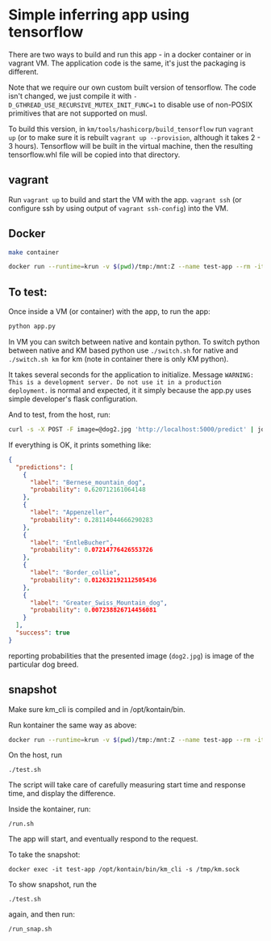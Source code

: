 # Simple inferring app using tensorflow

There are two ways to build and run this app - in a docker container or in vagrant VM.
The application code is the same, it's just the packaging is different.

Note that we require our own custom built version of tensorflow.
The code isn't changed, we just compile it with `-D_GTHREAD_USE_RECURSIVE_MUTEX_INIT_FUNC=1`
to disable use of non-POSIX primitives that are not supported on musl.

To build this version, in `km/tools/hashicorp/build_tensorflow` run `vagrant up`
(or to make sure it is rebuilt `vagrant up --provision`, although it takes 2 - 3 hours).
Tensorflow will be built in the virtual machine,
then the resulting tensorflow<something>.whl file will be copied into that directory.

## vagrant

Run `vagrant up` to build and start the VM with the app.
`vagrant ssh` (or configure ssh by using output of `vagrant ssh-config`) into the VM.

## Docker

```bash
make container
```

```bash
docker run --runtime=krun -v $(pwd)/tmp:/mnt:Z --name test-app --rm -it -p 5000:5000 test-app /bin/sh
```

## To test:

Once inside a VM (or container) with the app, to run the app:

```bash
python app.py
```

In VM you can switch between native and kontain python.
To switch python between native and KM based python use `./switch.sh` for native and `./switch.sh km` for km
(note in container there is only KM python).

It takes several seconds for the application to initialize.
Message `WARNING: This is a development server. Do not use it in a production deployment.` is normal and expected,
it it simply because the app.py uses simple developer's flask configuration.

And to test, from the host, run:

```bash
curl -s -X POST -F image=@dog2.jpg 'http://localhost:5000/predict' | jq .
```

If everything is OK, it prints something like:

```json
{
  "predictions": [
    {
      "label": "Bernese_mountain_dog",
      "probability": 0.620712161064148
    },
    {
      "label": "Appenzeller",
      "probability": 0.28114044666290283
    },
    {
      "label": "EntleBucher",
      "probability": 0.07214776426553726
    },
    {
      "label": "Border_collie",
      "probability": 0.012632192112505436
    },
    {
      "label": "Greater_Swiss_Mountain_dog",
      "probability": 0.007238826714456081
    }
  ],
  "success": true
}
```

reporting probabilities that the presented image (`dog2.jpg`) is image of the particular dog breed.

## snapshot

Make sure km_cli is compiled and in /opt/kontain/bin.

Run kontainer the same way as above:

```bash
docker run --runtime=krun -v $(pwd)/tmp:/mnt:Z --name test-app --rm -it -p 5000:5000 test-app /bin/sh
```

On the host, run

```
./test.sh
```

The script will take care of carefully measuring start time and response time, and display the difference.

Inside the kontainer, run:

```
/run.sh
```

The app will start, and eventually respond to the request.

To take the snapshot:

```
docker exec -it test-app /opt/kontain/bin/km_cli -s /tmp/km.sock
```

To show snapshot, run the

```
./test.sh
```

again, and then run:

```
/run_snap.sh
```
